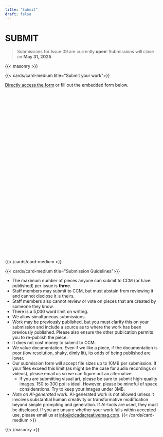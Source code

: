 ```yaml
---
title: "Submit"
draft: false
---
```


# SUBMIT
> Submissions for Issue 09 are currently **open**! Submissions will close on **May 31, 2025.** 

{{< masonry >}}

{{< cards/card-medium title="Submit your work">}}

[Directly access the form](https://tally.so/r/wLkEVz) or fill out the embedded form below.

<iframe data-tally-src="https://tally.so/embed/wLkEVz?alignLeft=1&hideTitle=0" loading="lazy" width="100%" height="550" frameborder="0" marginheight="0" marginwidth="0" title="Issue 09 Submission Form
"></iframe>
<script>var d=document,w="https://tally.so/widgets/embed.js",v=function(){"undefined"!=typeof Tally?Tally.loadEmbeds():d.querySelectorAll("iframe[data-tally-src]:not([src])").forEach((function(e){e.src=e.dataset.tallySrc}))};if("undefined"!=typeof Tally)v();else if(d.querySelector('script[src="'+w+'"]')==null){var s=d.createElement("script");s.src=w,s.onload=v,s.onerror=v,d.body.appendChild(s);}</script>
{{< /cards/card-medium >}}

{{< cards/card-medium title="Submission Guidelines">}}
*   The maximum number of pieces anyone can submit to CCM (or have published) per issue is **three**.
*   Staff members may submit to CCM, but must abstain from reviewing it and cannot disclose it is theirs.
*   Staff members also cannot review or vote on pieces that are created by someone they know.
*   There is a 5,000 word limit on writing.
*   We allow simultaneous submissions.
*   Work may be previously published, but you must clarify this on your submission and include a source as to where the work has been previously published. Please also ensure the other publication permits you to re-publish the piece.
*   It does not cost money to submit to CCM.
*   We value documentation. Even if we like a piece, if the documentation is poor (low resolution, shaky, dimly lit), its odds of being published are lower.
*   Our submission form will accept file sizes up to 10MB per submission. If your files exceed this limit (as might be the case for audio recordings or videos), please email us so we can figure out an alternative.
    *   If you are submitting visual art, please be sure to submit high-quality images. 150 to 300 ppi is ideal. However, please be mindful of space considerations. Try to keep your images under 3MB.
*   _Note on AI-generated work:_ AI-generated work is not allowed unless it involves substantial human creativity or transformative modification beyond simple prompting and generation. If AI-tools are used, they must be disclosed. If you are unsure whether your work falls within accepted use, please email us at info@cicadacreativemag.com.
{{< /cards/card-medium >}}

{{< /masonry >}}
